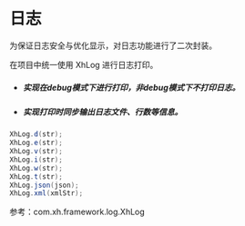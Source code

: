 # 日志

为保证日志安全与优化显示，对日志功能进行了二次封装。

在项目中统一使用 XhLog 进行日志打印。

* ##### 实现在debug模式下进行打印，非debug模式下不打印日志。
* ##### 实现打印时同步输出日志文件、行数等信息。

```java
XhLog.d(str);
XhLog.e(str);
XhLog.v(str);
XhLog.i(str);
XhLog.w(str);
XhLog.t(str);
XhLog.json(json);
XhLog.xml(xmlStr);
```

参考：com.xh.framework.log.XhLog


